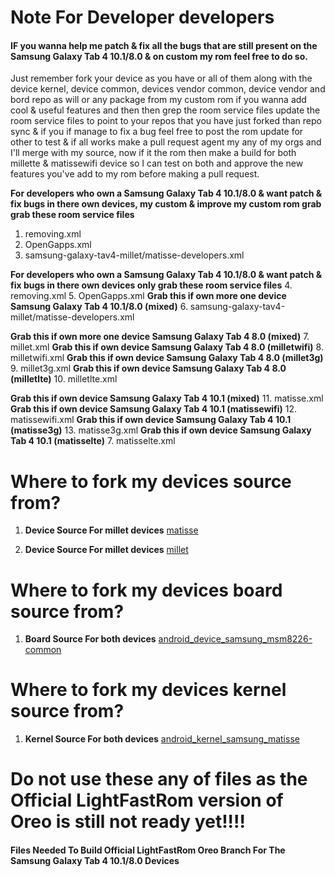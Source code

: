 # Note For Developer developers 
#### IF you wanna help me patch & fix all the bugs that are still present on the  Samsung Galaxy Tab 4 10.1/8.0 & on custom my rom feel free to do so.

Just remember fork your device as you have or all of them along with the device kernel, device common, devices vendor common, device vendor and bord repo as will or any package from my custom rom if you wanna add cool & useful features and then then grep the room service files update the room service files to point to your repos that you have just forked than repo sync & if you if manage to fix a bug feel free to post the rom update for other to test & if all works make a pull request agent my any of my orgs and I'll merge with my source, now if it the rom then make a build for both millette & matissewifi device so I can test on both and approve the new features you've add to my rom before making a pull request.

**For developers who own a Samsung Galaxy Tab 4 10.1/8.0 & want patch & fix bugs in there own devices, my custom & improve my custom rom grab grab these room service files** 
1. removing.xml 
2. OpenGapps.xml
3. samsung-galaxy-tav4-millet/matisse-developers.xml

**For developers who own a Samsung Galaxy Tab 4 10.1/8.0 & want patch & fix bugs in there own devices only grab these room service files** 
4. removing.xml 
5. OpenGapps.xml
**Grab this if own more one device Samsung Galaxy Tab 4 10.1/8.0 (mixed)**
6. samsung-galaxy-tav4-millet/matisse-developers.xml

**Grab this if own more one device Samsung Galaxy Tab 4 8.0 (mixed)**
7. millet.xml
**Grab this if own device Samsung Galaxy Tab 4 8.0 (milletwifi)**
8. milletwifi.xml
**Grab this if own device Samsung Galaxy Tab 4 8.0 (millet3g)**
9. millet3g.xml
**Grab this if own device Samsung Galaxy Tab 4 8.0 (milletlte)**
10. milletlte.xml

**Grab this if own device Samsung Galaxy Tab 4 10.1 (mixed)**
11. matisse.xml
**Grab this if own device Samsung Galaxy Tab 4 10.1 (matissewifi)**
12. matissewifi.xml
**Grab this if own device Samsung Galaxy Tab 4 10.1 (matisse3g)**
13. matisse3g.xml
**Grab this if own device Samsung Galaxy Tab 4 10.1 (matisselte)**
7. matisselte.xml

# Where to fork my devices source from?

1. **Device Source For millet devices**
[matisse](https://github.com/orgs/matissewifi/)

2. **Device Source For millet devices**
[millet](https://github.com/orgs/milletwifi/)

# Where to fork my devices board source from?

1. **Board Source For both devices**
[android_device_samsung_msm8226-common](https://github.com/matissewifi/android_device_samsung_msm8226-common)

# Where to fork my devices kernel source from?

1. **Kernel Source For both devices**
[android_kernel_samsung_matisse](https://github.com/matissewifi/android_kernel_samsung_matisse)

# Do not use these any of files as the Official LightFastRom version of Oreo is still  not ready yet!!!!
#### Files Needed To Build Official LightFastRom Oreo Branch For The  Samsung Galaxy Tab 4 10.1/8.0 Devices